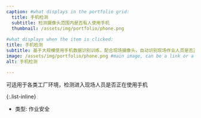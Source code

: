 ```yaml
---
caption: #what displays in the portfolio grid:
  title: 手机检测
  subtitle: 检测摄像头范围内是否有人使用手机
  thumbnail: /assets/img/portfolio/phone.png
  
#what displays when the item is clicked:
title: 手机检测
subtitle: 基于大规模使用手机数据识别训练，配合现场摄像头，自动识别现场作业人员是否正在使用手机，第一时间消息通报，结果对应到个人，精准高效监督。
image: /assets/img/portfolio/phone.png #main image, can be a link or a file in assets/img/portfolio
alt: 手机检测

---
```


可适用于各类工厂环境，检测进入现场人员是否正在使用手机

{:.list-inline}

- 类型: 作业安全
